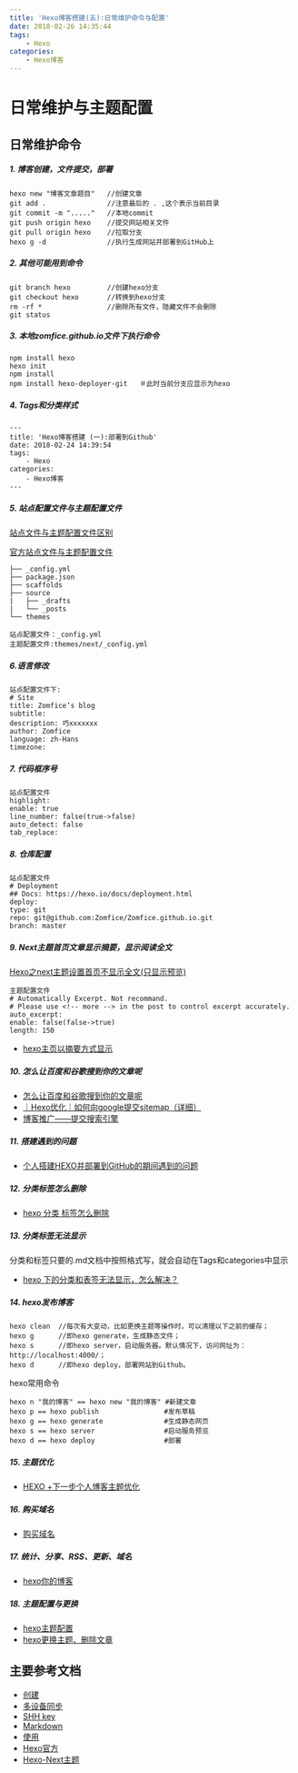 ```yaml
---
title: 'Hexo博客搭建(五):日常维护命令与配置'
date: 2018-02-26 14:35:44
tags:
	- Hexo
categories:
	- Hexo博客
---
```


# 日常维护与主题配置

## 日常维护命令

##### 1. 博客创建，文件提交，部署

	hexo new "博客文章题目"	//创建文章
	git add . 				//注意最后的 . ,这个表示当前目录
	git commit -m "....."	//本地commit
	git push origin hexo   	//提交网站相关文件
	git pull origin hexo	//拉取分支
	hexo g -d 				//执行生成网站并部署到GitHub上

##### 2. 其他可能用到命令

	git branch hexo   		//创建hexo分支
	git checkout hexo   	//转换到hexo分支
	rm -rf *   				//删除所有文件，隐藏文件不会删除
	git status
 
##### 3. 本地zomfice.github.io文件下执行命令
	
	npm install hexo 
	hexo init 
	npm install 
	npm install hexo-deployer-git   ＃此时当前分支应显示为hexo
	
##### 4. Tags和分类样式

	---
	title: 'Hexo博客搭建 (一):部署到Github'
	date: 2018-02-24 14:39:54
	tags:
		- Hexo
	categories:
		- Hexo博客
	---

##### 5. 站点配置文件与主题配置文件

[站点文件与主题配置文件区别](https://juejin.im/post/5a6ee00ef265da3e4b770ac1)

[官方站点文件与主题配置文件](http://theme-next.iissnan.com/getting-started.html)

	├── _config.yml
	├── package.json
	├── scaffolds
	├── source
	|   ├── _drafts
	|   └── _posts
	└── themes
	
	站点配置文件：_config.yml
	主题配置文件:themes/next/_config.yml
	
##### 6.语言修改
	
	站点配置文件下:
	# Site
	title: Zomfice’s blog
	subtitle:
	description: 巧xxxxxxx
	author: Zomfice
	language: zh-Hans
	timezone:

##### 7. 代码框序号

	站点配置文件
	highlight:
	enable: true
	line_number: false(true->false)
	auto_detect: false
	tab_replace:

##### 8. 仓库配置

	站点配置文件
	# Deployment
	## Docs: https://hexo.io/docs/deployment.html
	deploy:
	type: git
	repo: git@github.com:Zomfice/Zomfice.github.io.git
	branch: master

##### 9. Next主题首页文章显示摘要，显示阅读全文

[Hexo之next主题设置首页不显示全文(只显示预览)](https://www.jianshu.com/p/393d067dba8d)

	主题配置文件
	# Automatically Excerpt. Not recommand.
	# Please use <!-- more --> in the post to control excerpt accurately.
	auto_excerpt:
	enable: false(false->true)
	length: 150
	
* [hexo主页以摘要方式显示](https://ohmyarch.github.io/2014/12/24/Hexo%E4%B8%BB%E9%A1%B5%E6%98%BE%E7%A4%BA%E6%91%98%E8%A6%81/)
	
##### 10. 怎么让百度和谷歌搜到你的文章呢

* [怎么让百度和谷歌搜到你的文章呢](http://lijialalala.github.io/2016/04/05/hexoxo-usage/)
* [｜Hexo优化｜如何向google提交sitemap（详细）](http://fionat.github.io/blog/2013/10/23/sitemap/)
* [博客推广——提交搜索引擎](http://selfboot.cn/2014/12/21/add_blog_to_google/)

##### 11. 搭建遇到的问题

* [个人搭建HEXO并部署到GitHub的期间遇到的问题](http://lijialalala.github.io/2016/04/05/hexoxo-usage/)

##### 12. 分类标签怎么删除 

* [hexo 分类 标签怎么删除](https://segmentfault.com/q/1010000007070284)

##### 13. 分类标签无法显示

分类和标签只要的.md文档中按照格式写，就会自动在Tags和categories中显示

* [hexo 下的分类和表签无法显示，怎么解决？](https://www.zhihu.com/question/29017171)

##### 14. hexo发布博客

	hexo clean  //每次有大变动，比如更换主题等操作时，可以清理以下之前的缓存；  
	hexo g  	//即hexo generate，生成静态文件；
	hexo s  	//即hexo server，启动服务器。默认情况下，访问网址为： http://localhost:4000/； 
	hexo d  	//即hexo deploy，部署网站到Github。

hexo常用命令

	hexo n "我的博客" == hexo new "我的博客" #新建文章
	hexo p == hexo publish 				  #发布草稿
	hexo g == hexo generate               #生成静态网页
	hexo s == hexo server 				  #启动服务预览
	hexo d == hexo deploy                 #部署
	
##### 15. 主题优化

* [HEXO +下一步个人博客主题优化](https://www.jianshu.com/p/efbeddc5eb19)

##### 16. 购买域名

* [购买域名](https://www.jianshu.com/p/05289a4bc8b2)

##### 17. 统计、分享、RSS、更新、域名

* [hexo你的博客](http://ibruce.info/2013/11/22/hexo-your-blog/)

##### 18. 主题配置与更换

* [hexo主题配置](http://theme-next.iissnan.com/theme-settings.html)
* [hexo更换主题、删除文章](http://oakland.github.io/2016/04/30/hexo-%E5%A6%82%E4%BD%95%E6%9B%B4%E6%8D%A2%E4%B8%BB%E9%A2%98%E3%80%81%E5%88%A0%E9%99%A4%E6%96%87%E7%AB%A0/)

## 主要参考文档

* [创建](https://www.jianshu.com/p/dd9244bbc550)
* [多设备同步](https://www.jianshu.com/p/6fb0b287f950)
* [SHH key](https://www.cnblogs.com/ayseeing/p/3572582.html)
* [Markdown](https://www.jianshu.com/p/1e402922ee32)
* [使用](http://dontcry2013.github.io/2016/03/02/hexo-change-workstation/)
* [Hexo官方](https://hexo.io/docs/)
* [Hexo-Next主题](https://hexo.io/zh-cn/docs/themes.html)



